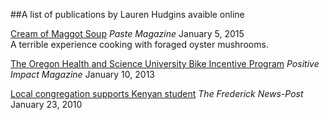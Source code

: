 ##A list of publications by Lauren Hudgins avaible online

<a href="http://www.pastemagazine.com/articles/2015/01/cream-of-maggot-soup.html" target="_blank">Cream of Maggot Soup</a> *Paste Magazine* January 5, 2015
</br>A terrible experience cooking with foraged oyster mushrooms.

<a href="http://positiveimpactmagazine.pccopilots.com/2013/01/10/the-oregon-health-and-science-university-bike-incentive-program/#.Uy_RNVFQ_5o" target="_blank">The Oregon Health and Science University Bike Incentive Program</a>
*Positive Impact Magazine* January 10, 2013

<a href="http://www.fredericknewspost.com/archive/article_e8b4fff7-98c8-55ec-aab7-312f24f656dd.html" target="_blank">Local congregation supports Kenyan student</a> *The Frederick News-Post* January 23, 2010